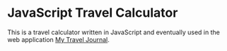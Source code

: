 # JavaScript Travel Calculator

This is a travel calculator written in JavaScript and eventually used in the web application <a href="http://mytraveljournal.me" target="_blank">My Travel Journal</a>.